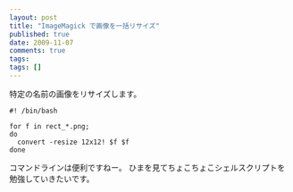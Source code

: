 ```yaml
---
layout: post
title: "ImageMagick で画像を一括リサイズ"
published: true
date: 2009-11-07
comments: true
tags:
tags: []
---
```


特定の名前の画像をリサイズします。

```
#! /bin/bash

for f in rect_*.png;
do
  convert -resize 12x12! $f $f
done
```

コマンドラインは便利ですねー。
ひまを見てちょこちょこシェルスクリプトを勉強していきたいです。
